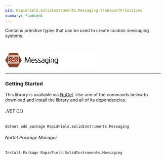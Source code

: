```yaml
---
uid: RapidField.SolidInstruments.Messaging.TransportPrimitives
summary: *content
---
```


<!--
Copyright (c) RapidField LLC. Licensed under the MIT License. See LICENSE.txt in the project root for license information.
-->

Contains primitive types that can be used to create custom messaging systems.

<br />

![Messaging label](../images/Label.Messaging.300w.png)
- - -

### Getting Started

This library is available via [NuGet](https://docs.microsoft.com/en-us/nuget/quickstart/install-and-use-a-package-in-visual-studio). Use one of the commands below to download and install the library and all of its dependencies.

###### .NET CLI

```shell
dotnet add package RapidField.SolidInstruments.Messaging
```

###### NuGet Package Manager

```shell
Install-Package RapidField.SolidInstruments.Messaging
```